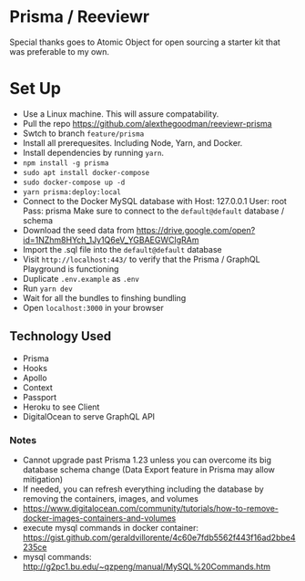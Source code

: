 # Prisma / Reeviewr

Special thanks goes to Atomic Object for open sourcing a starter kit that was preferable to my own.

# Set Up

- Use a Linux machine. This will assure compatability.
- Pull the repo https://github.com/alexthegoodman/reeviewr-prisma
- Swtch to branch `feature/prisma`
- Install all prerequesites. Including Node, Yarn, and Docker.
- Install dependencies by running `yarn`.
- `npm install -g prisma`
- `sudo apt install docker-compose`
- `sudo docker-compose up -d`
- `yarn prisma:deploy:local`
- Connect to the Docker MySQL database with
  Host: 127.0.0.1
  User: root
  Pass: prisma
  Make sure to connect to the `default@default` database / schema
- Download the seed data from https://drive.google.com/open?id=1NZhm8HYch_1Jy1Q6eV_YGBAEGWCIgRAm
- Import the .sql file into the `default@default` database
- Visit `http://localhost:443/` to verify that the Prisma / GraphQL Playground is functioning
- Duplicate `.env.example` as `.env`
- Run `yarn dev`
- Wait for all the bundles to finshing bundling
- Open `localhost:3000` in your browser

## Technology Used

- Prisma
- Hooks
- Apollo
- Context
- Passport
- Heroku to see Client
- DigitalOcean to serve GraphQL API

### Notes

- Cannot upgrade past Prisma 1.23 unless you can overcome its big database schema change (Data Export feature in Prisma may allow mitigation)
- If needed, you can refresh everything including the database by removing the containers, images, and volumes
- https://www.digitalocean.com/community/tutorials/how-to-remove-docker-images-containers-and-volumes
- execute mysql commands in docker container: https://gist.github.com/geraldvillorente/4c60e7fdb5562f443f16ad2bbe4235ce
- mysql commands: http://g2pc1.bu.edu/~qzpeng/manual/MySQL%20Commands.htm
